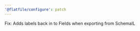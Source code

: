 ```yaml
---
'@flatfile/configure': patch
---
```


Fix: Adds labels back in to Fields when exporting from SchemaIL
